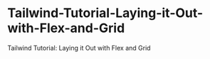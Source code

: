 # Tailwind-Tutorial-Laying-it-Out-with-Flex-and-Grid
Tailwind Tutorial: Laying it Out with Flex and Grid
